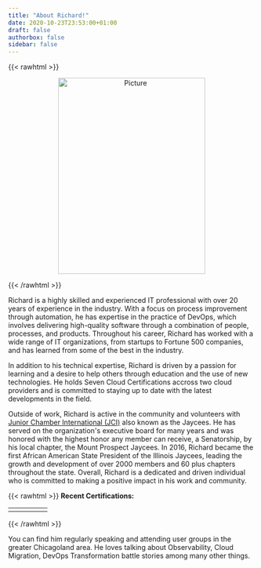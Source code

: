 ```yaml
---
title: "About Richard!"
date: 2020-10-23T23:53:00+01:00
draft: false
authorbox: false
sidebar: false
---
```

{{< rawhtml >}}
<center>
<p align="center">
<img src="https://gogorichiesitefiles.blob.core.windows.net/publicfiles/avataaars.png"
        alt="Picture"
        width="300"
        height="400"
        style="display: block; margin: 0 auto" />
</center>
{{< /rawhtml >}}

Richard is a highly skilled and experienced IT professional with over 20 years of experience in the industry. With a focus on process improvement through automation, he has expertise in the practice of DevOps, which involves delivering high-quality software through a combination of people, processes, and products. Throughout his career, Richard has worked with a wide range of IT organizations, from startups to Fortune 500 companies, and has learned from some of the best in the industry.

In addition to his technical expertise, Richard is driven by a passion for learning and a desire to help others through education and the use of new technologies. He holds Seven Cloud Certifications accross two cloud providers and is committed to staying up to date with the latest developments in the field.

Outside of work, Richard is active in the community and volunteers with [Junior Chamber International (JCI)](https://www.jci.cc) also known as the Jaycees. He has served on the organization's executive board for many years and was honored with the highest honor any member can receive, a Senatorship, by his local chapter, the Mount Prospect Jaycees. In 2016, Richard became the first African American State President of the Illinois Jaycees, leading the growth and development of over 2000 members and 60 plus chapters throughout the state. Overall, Richard is a dedicated and driven individual who is committed to making a positive impact in his work and community.

{{< rawhtml >}}
<b>Recent Certifications:</b>
<p>
<table style="border-collapse: collapse;" >
 <tbody>
  <tr>
   <td>
            <div data-iframe-width="150" data-iframe-height="270" data-share-badge-id="c8290241-1f13-440a-8081-25625cbceb9b" data-share-badge-host="https://www.credly.com"></div><script type="text/javascript" async src="//cdn.credly.com/assets/utilities/embed.js"></script>
            </td>
   <td>
            <div data-iframe-width="150" data-iframe-height="270" data-share-badge-id="2353f058-fa79-40bc-a58b-31319e145317" data-share-badge-host="https://www.credly.com"></div><script type="text/javascript" async src="//cdn.credly.com/assets/utilities/embed.js"></script>
            </td>
   <td>
            <div data-iframe-width="150" data-iframe-height="270" data-share-badge-id="01c6ba14-2202-4f0e-a112-b61b649fc89e" data-share-badge-host="https://www.credly.com"></div><script type="text/javascript" async src="//cdn.credly.com/assets/utilities/embed.js"></script>
            </td>
   <td>
            <div data-iframe-width="150" data-iframe-height="270" data-share-badge-id="57b981fb-b298-4182-99d2-2cdcad0c3d51" data-share-badge-host="https://www.credly.com"></div><script type="text/javascript" async src="//cdn.credly.com/assets/utilities/embed.js"></script>
            </td>
   <td>
         <div data-iframe-width="150" data-iframe-height="270" data-share-badge-id="f5f62a89-980d-455f-b43c-87947807fd38" data-share-badge-host="https://www.credly.com"></div><script type="text/javascript" async src="//cdn.credly.com/assets/utilities/embed.js"></script>
            </td>
  </tr>
 </tbody>
</table>
{{< /rawhtml >}}

You can find him regularly speaking and attending user groups in the greater Chicagoland area. He loves talking about Observability, Cloud Migration, DevOps Transformation battle stories among many other things.
